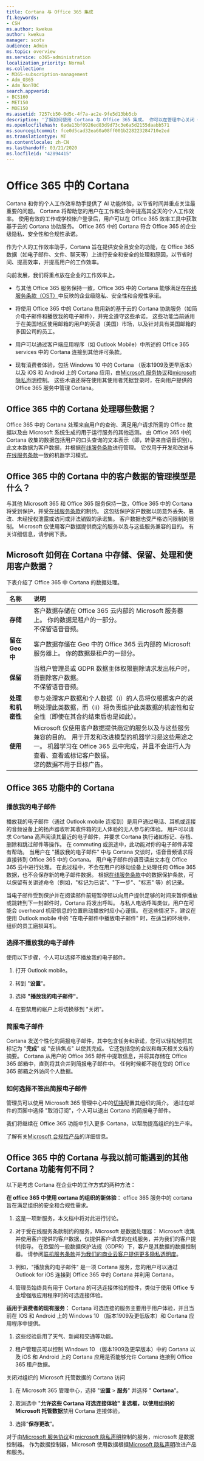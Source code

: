 ```yaml
---
title: Cortana 与 Office 365 集成
f1.keywords:
- CSH
ms.author: kwekua
author: kwekua
manager: scotv
audience: Admin
ms.topic: overview
ms.service: o365-administration
localization_priority: Normal
ms.collection:
- M365-subscription-management
- Adm_O365
- Adm_NonTOC
search.appverid:
- BCS160
- MET150
- MOE150
ms.assetid: 7257cb50-0d5c-4f7a-ac2e-9fe5d13bb5cb
description: '了解如何使用 Cortana 与 Office 365 集成。 你可以在管理中心关闭 Cortana 以限制其对你组织的数据的访问。 '
ms.openlocfilehash: 6ada13bf0926ed83d9d73c3e6a5d2155daabb571
ms.sourcegitcommit: fce0d5cad32ea60a08ff001b228223284710e2ed
ms.translationtype: MT
ms.contentlocale: zh-CN
ms.lasthandoff: 03/21/2020
ms.locfileid: "42894415"
---
```

# <a name="cortana-in-office-365"></a>Office 365 中的 Cortana

Cortana 和你的个人工作效率助手提供了 AI 功能体验，以节省时间并重点关注最重要的问题。 Cortana 将帮助您的用户在工作和生命中提高其全天的个人工作效率。 使用有效的工作或学校帐户登录后，用户可以在 Office 365 效率工具中获取基于云的 Cortana 协助服务。 Office 365 中的 Cortana 符合 Office 365 的企业级隐私、安全性和合规性承诺。

作为个人的工作效率助手，Cortana 旨在提供安全且安全的功能，在 Office 365 数据（如电子邮件、文件、聊天等）上进行安全和安全的处理和原因，以节省时间、提高效率，并提高用户的工作效率。

向前发展，我们将重点放在企业的工作效率上。

- 与其他 Office 365 服务保持一致，Office 365 中的 Cortana 能够满足在[在线服务条款（OST）](https://www.microsoft.com/en-us/licensing/product-licensing/products)中反映的企业级隐私、安全性和合规性承诺。

- 将使用 Office 365 中的 Cortana 启用新的基于云的 Cortana 协助服务（如简介电子邮件和播放我的电子邮件），并完全遵守这些承诺。 这些功能当前适用于在美国地区使用邮箱的用户的英语（美国）市场，以及针对具有美国邮箱的多国公司的员工。

- 用户可以通过客户端应用程序（如 Outlook Mobile）中所述的 Office 365 services 中的 Cortana 连接到其他许可条款。

- 现有消费者体验，包括 Windows 10 中的 Cortana （版本1909及更早版本）以及 iOS 和 Android 上的 Cortana 应用，由[Microsoft 服务协议](https://www.microsoft.com/en-us/licensing/product-licensing/products)和[microsoft 隐私声明](https://privacy.microsoft.com/en-us/privacystatement)控制。 这些术语还将在使用其使用者凭据登录时，在向用户提供的 Office 365 服务中管理 Cortana。

## <a name="what-data-is-processed-by-cortana-in-office-365"></a>Office 365 中的 Cortana 处理哪些数据？

Office 365 中的 Cortana 处理来自用户的查询、满足用户请求所需的 Office 数据以及由 Microsoft 系统生成的用于运行服务的其他遥测。 由 Office 365 中的 Cortana 收集的数据包括用户的口头查询的文本表示（即，转录来自语音识别）。 此文本数据为客户数据，并根据[在线服务条款](https://www.microsoft.com/en-us/licensing/product-licensing/products)进行管理。 它仅用于开发和改进与[在线服务条款](https://www.microsoft.com/en-us/licensing/product-licensing/products)一致的机器学习模式。

## <a name="what-is-the-governance-model-for-customer-data-in-cortana-in-office-365"></a>Office 365 中的 Cortana 中的客户数据的管理模型是什么？

与其他 Microsoft 365 和 Office 365 服务保持一致，Office 365 中的 Cortana 将受到保护，并受[在线服务条款](https://www.microsoft.com/en-us/licensing/product-licensing/products)的制约。 这包括保护客户数据以防意外丢失、篡改、未经授权泄露或访问或非法销毁的承诺集。 客户数据也受严格访问限制的限制。 Microsoft 仅使用客户数据提供商定的服务以及与这些服务兼容的目的。 有关详细信息，请参阅下表。

## <a name="how-does-microsoft-store-retain-process-and-use-customer-data-in-cortana"></a>Microsoft 如何在 Cortana 中存储、保留、处理和使用客户数据？

下表介绍了 Office 365 中 Cortana 的数据处理。

|**名称**|**说明**|
|:-----|:-----|
|**存储**  <br/> |客户数据存储在 Office 365 云内部的 Microsoft 服务器上。 你的数据是租户的一部分。 <br/> 不保留语音音频。  <br/> |
|**留在 Geo 中**  <br/> |客户数据存储在 Geo 中的 Office 365 云内部的 Microsoft 服务器上。 你的数据是租户的一部分。  <br/> |
|**保留**  <br/> |当租户管理员或 GDPR 数据主体权限删除请求发出帐户时，将删除客户数据。 <br/> 不保留语音音频。  <br/> |
|**处理和机密性**  <br/> |参与处理客户数据和个人数据（i）的人员将仅根据客户的说明处理此类数据，而（ii）将负责维护此类数据的机密性和安全性（即使在其合约结束后也是如此）。  <br/> |
|**使用**  <br/> |Microsoft 仅使用客户数据提供商定的服务以及与这些服务兼容的目的。 用于开发和改进模型的机器学习是这些用途之一。 机器学习在 Office 365 云中完成，并且不会进行人为查看、查看或标记客户数据。 <br/> 您的数据不用于目标广告。  <br/> |

## <a name="cortana-in-office-365-features"></a>Office 365 功能中的 Cortana

### <a name="play-my-emails"></a>播放我的电子邮件

播放我的电子邮件（通过 Outlook mobile 连接到）是用户通过电话、耳机或连接的音频设备上的扬声器收听其收件箱的无人体验的无人参与的体验。 用户可以请求 Cortana 高声阅读其最近的电子邮件，并要求 Cortana 执行诸如标记、存档、删除和跳过邮件等操作。 在 commuting 或旅途中，此功能对你的电子邮件非常有帮助。 当用户在 "播放我的电子邮件" 中与 Cortana 交谈时，语音音频请求将直接转到 Office 365 中的 Cortana。 用户电子邮件的语音读出文本在 Office 365 云中进行处理。 在此过程中，不会在用户的移动设备上处理任何 Office 365 数据，也不会保存新的电子邮件数据。 根据[在线服务条款](https://www.microsoft.com/en-us/licensing/product-licensing/products)中的数据保护条款，可以保留有关讲述命令（例如，"标记为已读"、"下一步"、"标志" 等）的记录。

当电子邮件受到保护并在阅读邮件前短暂停顿以向用户提供足够的时间来暂停播放或跳转到下一封邮件时，Cortana 将发出呼叫。 与私人电话呼叫类似，用户在可能会 overheard 机密信息的位置启动播放时应小心谨慎。 在这些情况下，建议在使用 Outlook mobile 中的 "在电子邮件中播放电子邮件" 时，在适当的环境中，组织的员工磨损耳机。

### <a name="opt-out-of-play-my-emails"></a>选择不播放我的电子邮件

使用以下步骤，个人可以选择不播放我的电子邮件。

1. 打开 Outlook mobile。

2. 转到 "**设置**"。
  
3. 选择 **"播放我的电子邮件"**。

4. 在要禁用的帐户上将切换移到 "关闭"。

### <a name="briefing-email"></a>简报电子邮件

Cortana 发送个性化的简报电子邮件，其中包含任务和承诺，您可以轻松地将其标记为 "**完成**" 或 "安排焦点" 以使其完成。 它还包括您的会议和每天相关文档的摘要。 Cortana 从用户的 Office 365 邮件中提取信息，并将其存储在 Office 365 邮箱中，直到将其合并到简报电子邮件中。 任何时候都不能在您的 Office 365 邮箱之外访问个人数据。

### <a name="how-to-opt-out-of-briefing-email"></a>如何选择不签出简报电子邮件

管理员可以使用 Microsoft 365 管理中心中的[切换](https://docs.microsoft.com/briefing/be-admin)配置其组织的简介。 通过在邮件的页脚中选择 "取消订阅"，个人可以退出 Cortana 的简报电子邮件。

我们将继续在 Office 365 功能中引入更多 Cortana，以帮助提高组织的生产率。

了解有关[Microsoft 合规性产品](https://docs.microsoft.com/microsoft-365/compliance/offering-home)的详细信息。

## <a name="how-is-cortana-in-office-365-different-from-other-cortana-features-i-may-have-previously-experienced"></a>Office 365 中的 Cortana 与我以前可能遇到的其他 Cortana 功能有何不同？

以下是考虑 Cortana 在企业中的工作方式的两种方法：

**在 office 365 中使用 cortana 的组织的新体验**： office 365 服务中的 cortana 旨在满足组织的安全和合规性需求。

1. 这是一项新服务，本文档中将对此进行讨论。

2. 对于受在线服务条款制约的服务，Microsoft 是数据处理器： Microsoft 收集并使用客户提供的客户数据，仅提供客户请求的在线服务，并为我们的客户提供指导。 在欧盟的一般数据保护法规（GDPR）下，客户是其数据的数据控制器。 请参阅[联机服务条款](https://www.microsoft.com/en-us/licensing/product-licensing/products)并[为我们的商业云客户提供更多隐私透明度](https://blogs.microsoft.com/eupolicy/2019/11/18/introducing-privacy-transparency-commercial-cloud-customers/)。

3. 例如，"播放我的电子邮件" 是一项 Cortana 服务，您的用户可以通过 Outlook for iOS 连接到 Office 365 中的 Cortana 并利用 Cortana。

4. 管理员始终具有用于 Cortana 的可选连接体验的控件，类似于使用 Office 专业增强版应用程序时的可选连接体验。

**适用于消费者的现有服务**： Cortana 可选连接的服务主要用于用户体验，并且当前在 IOS 和 Android 上的 Windows 10 （版本1909及更低版本）和 Cortana 应用程序中提供。

1. 这些经验启用了天气、新闻和交通等功能。

2. 租户管理员可以控制 Windows 10 （版本1909及更早版本）中的 Cortana 以及 iOS 和 Android 上的 Cortana 应用是否能够允许 Cortana 连接到 Office 365 租户数据。

关闭对组织的 Microsoft 托管数据的 Cortana 访问

1. 在 Microsoft 365 管理中心，选择 "**设置** > **服务**" 并选择 " **Cortana**"。

2. 取消选中 "**允许这些 Cortana 可选连接体验" 复选框，以使用组织的 Microsoft 托管数据**禁用 Cortana 连接体验。

3. 选择“**保存更改**”。

对于由[Microsoft 服务协议](https://go.microsoft.com/fwlink/p/?LinkId=2109174)和 [microsoft 隐私声明](https://privacy.microsoft.com/en-us/privacystatement)控制的服务，microsoft 是数据控制器。 作为数据控制器，Microsoft 使用数据根据[Microsoft 隐私声明](https://privacy.microsoft.com/en-us/privacystatement)改进产品和服务。